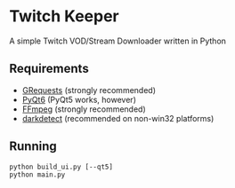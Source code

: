 # Twitch Keeper
A simple Twitch VOD/Stream Downloader written in Python
## Requirements
 - [GRequests](https://github.com/spyoungtech/grequests) (strongly recommended)
 - [PyQt6](https://pypi.org/project/PyQt6/) (PyQt5 works, however)
 - [FFmpeg](https://ffmpeg.org/) (strongly recommended)
 - [darkdetect](https://github.com/albertosottile/darkdetect) (recommended on non-win32 platforms)
## Running
```shell
python build_ui.py [--qt5]
python main.py
```
